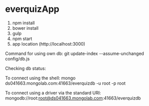 # everquizApp

1. npm install
2. bower install
3. gulp
4. npm start
5. app location (http://localhost:3000)


Command for using own db:
git update-index --assume-unchanged config/db.js

Checking db status:

To connect using the shell:
  mongo ds041663.mongolab.com:41663/everquizdb -u root -p root

To connect using a driver via the standard URI:
  mongodb://root:root@ds041663.mongolab.com:41663/everquizdb
